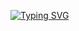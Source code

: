 [![Typing SVG](https://readme-typing-svg.herokuapp.com?lines=Hello+There!+I'm+Gaurav+Bora)](https://git.io/typing-svg)
